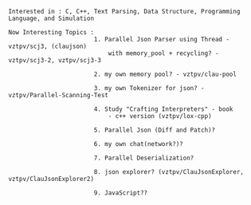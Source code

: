     Interested in : C, C++, Text Parsing, Data Structure, Programming Language, and Simulation
    
    Now Interesting Topics : 
                            1. Parallel Json Parser using Thread - vztpv/scj3, (claujson)
                                with memory_pool + recycling? - vztpv/scj3-2, vztpv/scj3-3
                                     
                            2. my own memory pool? - vztpv/clau-pool
                            
                            3. my own Tokenizer for json? - vztpv/Parallel-Scanning-Test

                            4. Study "Crafting Interpreters" - book
                                - c++ version (vztpv/lox-cpp)
                            
                            5. Parallel Json (Diff and Patch)?

                            6. my own chat(network?)?

                            7. Parallel Deserialization? 

                            8. json explorer? (vztpv/ClauJsonExplorer, vztpv/ClauJsonExplorer2)

                            9. JavaScript??
